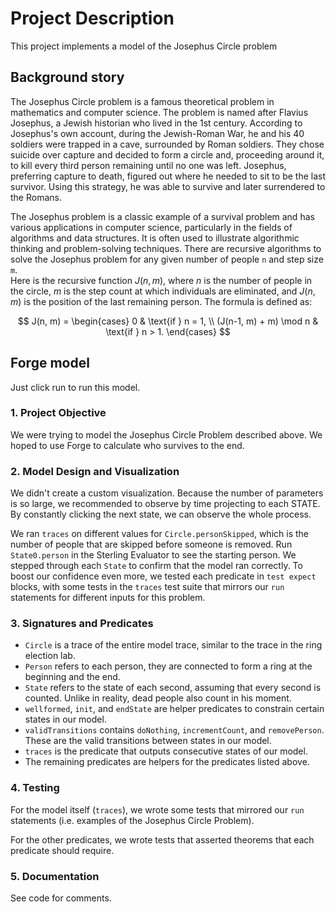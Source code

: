 # Project Description

This project implements a model of the Josephus Circle problem

## Background story

The Josephus Circle problem is a famous theoretical problem in mathematics and computer science. The problem is named after Flavius Josephus, a Jewish historian who lived in the 1st century. According to Josephus's own account, during the Jewish-Roman War, he and his 40 soldiers were trapped in a cave, surrounded by Roman soldiers. They chose suicide over capture and decided to form a circle and, proceeding around it, to kill every third person remaining until no one was left. Josephus, preferring capture to death, figured out where he needed to sit to be the last survivor. Using this strategy, he was able to survive and later surrendered to the Romans.

The Josephus problem is a classic example of a survival problem and has various applications in computer science, particularly in the fields of algorithms and data structures. It is often used to illustrate algorithmic thinking and problem-solving techniques. There are recursive algorithms to solve the Josephus problem for any given number of people `n` and step size `m`.<br>
Here is the recursive function $J(n, m)$, where $n$ is the number of people in the circle, $m$ is the step count at which individuals are eliminated, and $J(n, m)$ is the position of the last remaining person. The formula is defined as:

$$
J(n, m) = \begin{cases}
0 & \text{if } n = 1, \\
(J(n-1, m) + m) \mod n & \text{if } n > 1.
\end{cases}
$$

## Forge model

Just click run to run this model.

### 1. Project Objective

We were trying to model the Josephus Circle Problem described above. We hoped to use Forge to calculate who survives to the end.

### 2. Model Design and Visualization

We didn't create a custom visualization. Because the number of parameters is so large, we recommended to observe by time projecting to each STATE. By constantly clicking the next state, we can observe the whole process.

We ran `traces` on different values for `Circle.personSkipped`, which is the number of people that are skipped before someone is removed. Run `State0.person` in the Sterling Evaluator to see the starting person. We stepped through each `State` to confirm that the model ran correctly. To boost our confidence even more, we tested each predicate in `test expect` blocks, with some tests in the `traces` test suite that mirrors our `run` statements for different inputs for this problem.

### 3. Signatures and Predicates

- `Circle` is a trace of the entire model trace, similar to the trace in the ring election lab.
- `Person` refers to each person, they are connected to form a ring at the beginning and the end.
- `State` refers to the state of each second, assuming that every second is counted. Unlike in reality, dead people also count in his moment.
- `wellformed`, `init`, and `endState` are helper predicates to constrain certain states in our model.
- `validTransitions` contains `doNothing`, `incrementCount`, and `removePerson`. These are the valid transitions between states in our model.
- `traces` is the predicate that outputs consecutive states of our model.
- The remaining predicates are helpers for the predicates listed above.

### 4. Testing

For the model itself (`traces`), we wrote some tests that mirrored our `run` statements (i.e. examples of the Josephus Circle Problem).

For the other predicates, we wrote tests that asserted theorems that each predicate should require.

### 5. Documentation

See code for comments.
